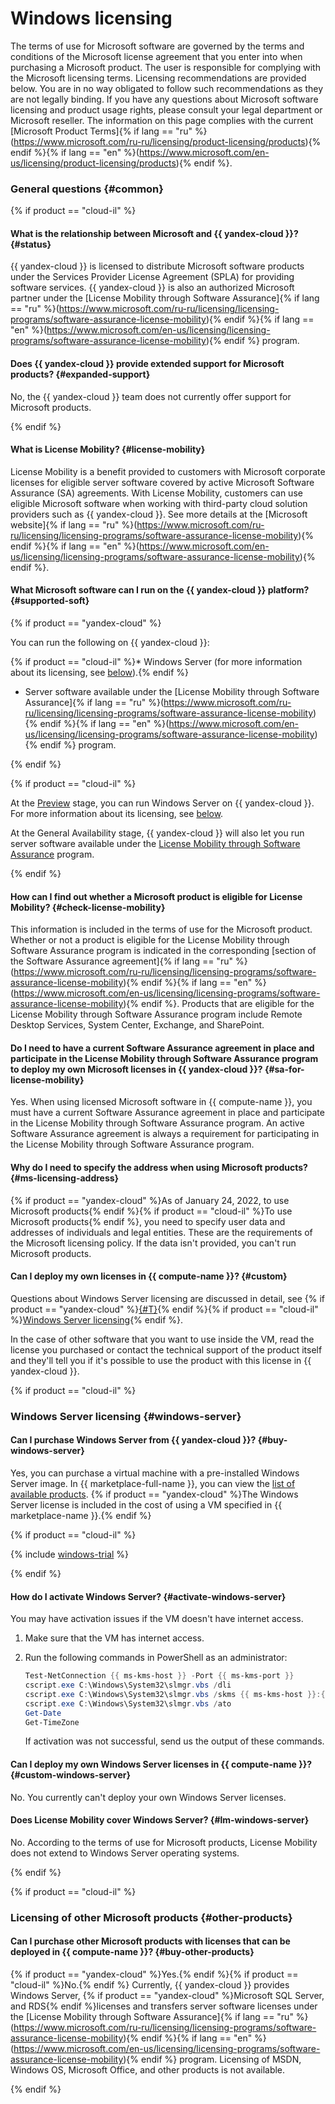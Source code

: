 # Windows licensing

The terms of use for Microsoft software are governed by the terms and conditions of the Microsoft license agreement that you enter into when purchasing a Microsoft product. The user is responsible for complying with the Microsoft licensing terms. Licensing recommendations are provided below. You are in no way obligated to follow such recommendations as they are not legally binding. If you have any questions about Microsoft software licensing and product usage rights, please consult your legal department or Microsoft reseller. The information on this page complies with the current [Microsoft Product Terms]{% if lang == "ru" %}(https://www.microsoft.com/ru-ru/licensing/product-licensing/products){% endif %}{% if lang == "en" %}(https://www.microsoft.com/en-us/licensing/product-licensing/products){% endif %}.

### General questions {#common}

{% if product == "cloud-il" %}

#### What is the relationship between Microsoft and {{ yandex-cloud }}? {#status}

{{ yandex-cloud }} is licensed to distribute Microsoft software products under the Services Provider License Agreement (SPLA) for providing software services. {{ yandex-cloud }} is also an authorized Microsoft partner under the [License Mobility through Software Assurance]{% if lang == "ru" %}(https://www.microsoft.com/ru-ru/licensing/licensing-programs/software-assurance-license-mobility){% endif %}{% if lang == "en" %}(https://www.microsoft.com/en-us/licensing/licensing-programs/software-assurance-license-mobility){% endif %} program.

#### Does {{ yandex-cloud }} provide extended support for Microsoft products? {#expanded-support}

No, the {{ yandex-cloud }} team does not currently offer support for Microsoft products.

{% endif %}

#### What is License Mobility? {#license-mobility}

License Mobility is a benefit provided to customers with Microsoft corporate licenses for eligible server software covered by active Microsoft Software Assurance (SA) agreements. With License Mobility, customers can use eligible Microsoft software when working with third-party cloud solution providers such as {{ yandex-cloud }}. See more details at the [Microsoft website]{% if lang == "ru" %}(https://www.microsoft.com/ru-ru/licensing/licensing-programs/software-assurance-license-mobility){% endif %}{% if lang == "en" %}(https://www.microsoft.com/en-us/licensing/licensing-programs/software-assurance-license-mobility){% endif %}.

#### What Microsoft software can I run on the {{ yandex-cloud }} platform? {#supported-soft}

{% if product == "yandex-cloud" %}

You can run the following on {{ yandex-cloud }}:

{% if product == "cloud-il" %}* Windows Server (for more information about its licensing, see [below](#windows-server)).{% endif %}
* Server software available under the [License Mobility through Software Assurance]{% if lang == "ru" %}(https://www.microsoft.com/ru-ru/licensing/licensing-programs/software-assurance-license-mobility){% endif %}{% if lang == "en" %}(https://www.microsoft.com/en-us/licensing/licensing-programs/software-assurance-license-mobility){% endif %} program.

{% endif %}

{% if product == "cloud-il" %}

At the [Preview](../../overview/concepts/launch-stages.md) stage, you can run Windows Server on {{ yandex-cloud }}. For more information about its licensing, see [below](#windows-server).

At the General Availability stage, {{ yandex-cloud }} will also let you run server software available under the [License Mobility through Software Assurance](https://www.microsoft.com/en-us/licensing/licensing-programs/software-assurance-license-mobility) program.

{% endif %}


#### How can I find out whether a Microsoft product is eligible for License Mobility? {#check-license-mobility}

This information is included in the terms of use for the Microsoft product. Whether or not a product is eligible for the License Mobility through Software Assurance program is indicated in the corresponding [section of the Software Assurance agreement]{% if lang == "ru" %}(https://www.microsoft.com/ru-ru/licensing/licensing-programs/software-assurance-license-mobility){% endif %}{% if lang == "en" %}(https://www.microsoft.com/en-us/licensing/licensing-programs/software-assurance-license-mobility){% endif %}. Products that are eligible for the License Mobility through Software Assurance program include Remote Desktop Services, System Center, Exchange, and SharePoint.

#### Do I need to have a current Software Assurance agreement in place and participate in the License Mobility through Software Assurance program to deploy my own Microsoft licenses in {{ yandex-cloud }}? {#sa-for-license-mobility}

Yes. When using licensed Microsoft software in {{ compute-name }}, you must have a current Software Assurance agreement in place and participate in the License Mobility through Software Assurance program. An active Software Assurance agreement is always a requirement for participating in the License Mobility through Software Assurance program.

#### Why do I need to specify the address when using Microsoft products? {#ms-licensing-address}

{% if product == "yandex-cloud" %}As of January 24, 2022, to use Microsoft products{% endif %}{% if product == "cloud-il" %}To use Microsoft products{% endif %}, you need to specify user data and addresses of individuals and legal entities. These are the requirements of the Microsoft licensing policy. If the data isn't provided, you can't run Microsoft products.

#### Can I deploy my own licenses in {{ compute-name }}? {#custom}

Questions about Windows Server licensing are discussed in detail, see {% if product == "yandex-cloud" %}[{#T}](../../microsoft/byol.md){% endif %}{% if product == "cloud-il" %}[Windows Server licensing](#windows-server){% endif %}.

In the case of other software that you want to use inside the VM, read the license you purchased or contact the technical support of the product itself and they'll tell you if it's possible to use the product with this license in {{ yandex-cloud }}.

{% if product == "cloud-il" %}
### Windows Server licensing {#windows-server}

#### Can I purchase Windows Server from {{ yandex-cloud }}? {#buy-windows-server}

Yes, you can purchase a virtual machine with a pre-installed Windows Server image. In {{ marketplace-full-name }}, you can view the [list of available products](/marketplace?type=COMPUTE_IMAGE&operationSystems=WINDOWS&sortBy=name-a-z&categories=os&search=Windows+Server). {% if product == "yandex-cloud" %}The Windows Server license is included in the cost of using a VM specified in {{ marketplace-name }}.{% endif %}

{% if product == "cloud-il" %}

{% include [windows-trial](../../_includes/compute/windows-trial.md) %}

{% endif %}

#### How do I activate Windows Server? {#activate-windows-server}

You may have activation issues if the VM doesn't have internet access.

1. Make sure that the VM has internet access.
1. Run the following commands in PowerShell as an administrator:

   ```powershell
   Test-NetConnection {{ ms-kms-host }} -Port {{ ms-kms-port }}
   cscript.exe C:\Windows\System32\slmgr.vbs /dli
   cscript.exe C:\Windows\System32\slmgr.vbs /skms {{ ms-kms-host }}:{{ ms-kms-port }}
   cscript.exe C:\Windows\System32\slmgr.vbs /ato
   Get-Date
   Get-TimeZone
   ```

   If activation was not successful, send us the output of these commands.

#### Can I deploy my own Windows Server licenses in {{ compute-name }}? {#custom-windows-server}

No. You currently can't deploy your own Windows Server licenses.

#### Does License Mobility cover Windows Server? {#lm-windows-server}

No. According to the terms of use for Microsoft products, License Mobility does not extend to Windows Server operating systems.

{% endif %}

{% if product == "cloud-il" %}

### Licensing of other Microsoft products {#other-products}

#### Can I purchase other Microsoft products with licenses that can be deployed in {{ compute-name }}? {#buy-other-products}

{% if product == "yandex-cloud" %}Yes.{% endif %}{% if product == "cloud-il" %}No.{% endif %} Currently, {{ yandex-cloud }} provides Windows Server, {% if product == "yandex-cloud" %}Microsoft SQL Server, and RDS{% endif %}licenses and transfers server software licenses under the [License Mobility through Software Assurance]{% if lang == "ru" %}(https://www.microsoft.com/ru-ru/licensing/licensing-programs/software-assurance-license-mobility){% endif %}{% if lang == "en" %}(https://www.microsoft.com/en-us/licensing/licensing-programs/software-assurance-license-mobility){% endif %} program. Licensing of MSDN, Windows OS, Microsoft Office, and other products is not available.

{% endif %}